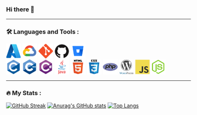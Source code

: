 ### Hi there 👋

---

### :hammer_and_wrench: Languages and Tools :
<div>
  <img src="https://github.com/devicons/devicon/blob/55609aa5bd817ff167afce0d965585c92040787a/icons/azure/azure-original.svg" height=40 width=40 alt="Azure">
  <img src="https://github.com/devicons/devicon/blob/55609aa5bd817ff167afce0d965585c92040787a/icons/googlecloud/googlecloud-original.svg" height=40 width=40 alt="Google Cloud">
  <img src="https://github.com/devicons/devicon/blob/55609aa5bd817ff167afce0d965585c92040787a/icons/git/git-original.svg" height=40 width=40 alt="git">
  <img src="https://github.com/devicons/devicon/blob/55609aa5bd817ff167afce0d965585c92040787a/icons/github/github-original.svg" height=40 width=40 alt="GitHub">
  <img src="https://github.com/devicons/devicon/blob/55609aa5bd817ff167afce0d965585c92040787a/icons/bitbucket/bitbucket-original.svg" height=40 width=40 alt="BitBucket">
  <br>
  <img src="https://github.com/devicons/devicon/blob/55609aa5bd817ff167afce0d965585c92040787a/icons/c/c-original.svg" height=40 width=40 alt="C">
  <img src="https://github.com/devicons/devicon/blob/55609aa5bd817ff167afce0d965585c92040787a/icons/cplusplus/cplusplus-original.svg" height=40 width=40 alt="C++">
  <img src="https://github.com/devicons/devicon/blob/55609aa5bd817ff167afce0d965585c92040787a/icons/csharp/csharp-original.svg" height=40 width=40 alt="C#">
  <img src="https://github.com/devicons/devicon/blob/55609aa5bd817ff167afce0d965585c92040787a/icons/java/java-original-wordmark.svg" height=40 width=40 alt="Java">
  <img src="https://github.com/devicons/devicon/blob/55609aa5bd817ff167afce0d965585c92040787a/icons/html5/html5-original-wordmark.svg" height=40 width=40 alt="HTML5">
  <img src="https://github.com/devicons/devicon/blob/55609aa5bd817ff167afce0d965585c92040787a/icons/css3/css3-original-wordmark.svg" height=40 width=40 alt="CSS3">
  <img src="https://github.com/devicons/devicon/blob/55609aa5bd817ff167afce0d965585c92040787a/icons/php/php-original.svg" height=40 width=40 alt="PHP">
  <img src="https://github.com/devicons/devicon/blob/55609aa5bd817ff167afce0d965585c92040787a/icons/wordpress/wordpress-original.svg" height=40 width=40 alt="WordPress">
  <img src="https://github.com/devicons/devicon/blob/55609aa5bd817ff167afce0d965585c92040787a/icons/javascript/javascript-original.svg" height=40 width=40 alt="JS">
  <img src="https://github.com/devicons/devicon/blob/55609aa5bd817ff167afce0d965585c92040787a/icons/nodejs/nodejs-original.svg" height=40 width=40 alt="Node.JS">
</div>

---

### :fire: My Stats :

[![GitHub Streak](https://streak-stats.demolab.com?user=Kjur0&theme=shadow-red&hide_border=true&date_format=j%20M%5B%20Y%5D&mode=weekly&fire=EB5454&card_width=400&disable_animations=true)](https://git.io/streak-stats)
[![Anurag's GitHub stats](https://github-readme-stats.vercel.app/api?username=Kjur0&theme=shadow_red&hide_border=true&show_icons=true&hide_title=true&hide_rank=true&show=discussions_started,prs_merged&hide=contribs&disable_animations=true)](https://github.com/anuraghazra/github-readme-stats)
[![Top Langs](https://github-readme-stats.vercel.app/api/top-langs/?username=Kjur0&theme=shadow_red&hide_border=true&layout=compact&hide=hack&disable_animations=true)](https://github.com/anuraghazra/github-readme-stats)
